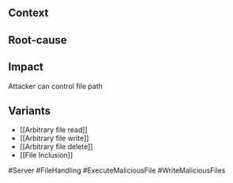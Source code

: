 ## Context

## Root-cause

## Impact
Attacker can control file path
## Variants
- [[Arbitrary file read]]
- [[Arbitrary file write]]
- [[Arbitrary file delete]]
- [[File Inclusion]]

#Server #FileHandling #ExecuteMaliciousFile #WriteMaliciousFiles 
